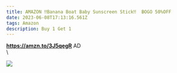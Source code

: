 ```yaml
---
title: AMAZON ‼️Banana Boat Baby Sunscreen Stick‼️  BOGO 50%OFF
date: 2023-06-08T17:13:16.561Z
tags: Amazon
description: Buy 1 Get 1
---
```

**https://amzn.to/3J5qegR**
AD\
\
<!--StartFragment-->

![](https://m.media-amazon.com/images/I/71dHAKjNjML._SL1500_.jpg)

<!--EndFragment-->